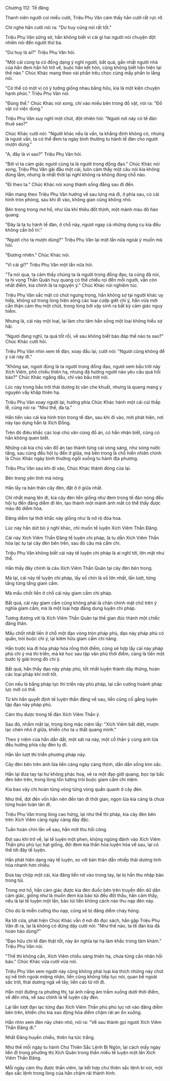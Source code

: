 




Chương 112: Tế đăng


Thanh niên người coi miếu cười, Triệu Phụ Vân cảm thấy hắn cười rất rực rỡ.

Chỉ nghe hắn cười nói ra: "Dư huy cũng nói rất tốt."

Triệu Phụ Vân sững sờ, hắn không biết vì cái gì hai người nói chuyện đột nhiên nói đến người thứ ba.

"Dư huy là ai?" Triệu Phụ Vân hỏi.

"Một cái cùng ta có đồng dạng ý nghĩ người, bất quá, gần nhất người nhà của hắn đem hắn hô trở về, buộc hắn kết hôn, cũng không biết hắn hiện tại thế nào." Chúc Khác mang theo vài phần trêu chọc cùng mấy phần lo lắng nói.

"Có thể có một vị có ý tưởng giống nhau bằng hữu, kia là một kiện chuyện hạnh phúc." Triệu Phụ Vân nói.

"Đúng thế." Chúc Khác nói xong, chỉ vào miếu bên trong đồ vật, nói ra: "Đồ vật cứ việc dùng."

Triệu Phụ Vân suy nghĩ một chút, đột nhiên hỏi: "Ngươi nơi này có tế đàn thuê sao?"

Chúc Khác cười nói: "Người khác nếu là vấn, ta khẳng định không có, nhưng là ngươi vấn, ta có thể đem ta ngày bình thường tu hành tế đàn cho ngươi mượn dùng."

"A, đây là vì sao?" Triệu Phụ Vân hỏi.

"Bởi vì ta cảm giác ngươi cùng ta là người trong đồng đạo." Chúc Khác nói xong, Triệu Phụ Vân gãi đầu một cái, luôn cảm thấy một câu nói kia không đúng lắm, nhưng là nhất thời lại nghĩ không ra không đúng chỗ nào.

"Đi theo ta." Chúc Khác nói xong thành sống đằng sau đi đến.

Hắn mang theo Triệu Phụ Vân hướng về sau lưng mà đi, ở phía sau, có cái hình tròn phòng, sau khi đi vào, không gian cũng không nhỏ.

Bên trong trong mơ hồ, như lửa khí thiêu đốt thịnh, một mảnh màu đỏ hào quang.

"Đây là ta tu hành tế đàn, ở chỗ này, ngươi ngay cả những dụng cụ kia đều không cần bố trí."

"Ngươi cho ta mượn dùng?" Triệu Phụ Vân lại một lần nữa ngoài ý muốn mà hỏi.

"Đương nhiên." Chúc Khác nói.

"Vì cái gì?" Triệu Phụ Vân một lần nữa hỏi.

"Ta nói qua, ta cảm thấy chúng ta là người trong đồng đạo, ta cũng đã nói, ta hi vọng Thần Quân huy quang có thể chiếu rọi đến mỗi người, vẫn còn nhất điểm, kia chính là ta nguyện ý." Chúc Khác nói nghiêm túc.

Triệu Phụ Vân sắc mặt có chút ngưng trọng, hắn không sợ tại người khác uy hiếp, không sợ trong lòng hiện sống các loại cướp giết chi ý, hắn vừa mới cẩn thận cảm thụ một chút, trong lòng bởi vậy sinh ra bất kỳ cảm giác nguy hiểm.

Nhưng là, cái này một loại, lại làm cho tâm hắn sống một loại không hiểu sợ hãi.

"Ngươi đang nghĩ, ta quá tốt rồi, về sau không biết báo đáp thế nào ta sao?" Chúc Khác cười hỏi.

Triệu Phụ Vân nhìn xem tế đàn, xoay đầu lại, cười nói: "Ngươi cũng không để ý cái này đi."

"Không sai, ngươi đúng là ta người trong đồng đạo, ngươi xem bầu trời này Xích Viêm, phổ chiếu thiên hạ, nhưng đã hướng người nào yêu cầu quá hồi báo?" Chúc Khác ngẩng đầu, chỉ vào bầu trời nói.

Lúc này trong bầu trời thái dương bị vân che khuất, nhưng là quang mang y nguyên vẩy khắp thiên hạ.

Triệu Phụ Vân xoay người lại, hướng phía Chúc Khác hành một cái cúi thấp lễ, cũng nói ra: "Như thế, đa tạ."

Hắn tiến vào cái kia hình tròn trong tế đàn, sau khi đi vào, mới phát hiện, nơi này tạo dựng hẳn là Xích Đồng.

Trên đó điêu khắc các loại chú văn cùng đồ án, có hắn nhận biết, cũng có hắn không quen biết.

Những cái kia chú văn đồ án tạo thành từng cái vòng sáng, như sóng nước tầng, sau cùng đều hội tụ đến ở giữa, mà bên trong là chỗ hiển nhiên chính là Chúc Khác ngày bình thường ngồi xuống tu hành địa phương.

Triệu Phụ Vân sau khi đi vào, Chúc Khác thành đóng cửa lại.

Bên trong yên tĩnh mà nóng.

Hắn lấy ra bản thân cây đèn, đặt ở ở giữa nhất.

Chỉ nhất mang lên đi, kia cây đèn liền giống như đem trong tế đàn nóng đều hội tụ đến đăng diễm đi lên, tạo thành một mảnh ánh mắt có thể thấy được màu đỏ diễm hỏa.

Đăng diễm tại thời khắc này giống như là nở rộ đóa hoa.

Lúc này hắn dứt bỏ ý nghĩ khác, chỉ muốn tế luyện Xích Viêm Thần Đăng.

Cái này Xích Viêm Thần Đăng tế luyện chi pháp, là tụ dẫn Xích Viêm Thần hỏa lạc tụ tại cây đèn bên trên, sau đó câu mà cấm chi.

Triệu Phụ Vân không biết cái này tế luyện chi pháp là ai nghĩ tới, lớn mật như thế.

Hắn thấy đây chính là câu Xích Viêm Thần Quân tại cây đèn bên trong.

Mà lại, cái này tế luyện chi pháp, lấy số chín là số lớn nhất, lần lượt, từng tầng từng tầng giam cầm.

Mà mấu chốt liền ở chỗ cái này giam cầm chi pháp.

Bất quá, cái này giam cầm cũng không phải là chân chính mặt chữ trên ý nghĩa giam cầm, mà là một loại hợp đăng dung luyện chi pháp.

Tương đương với là Xích Viêm Thần Quân tại thế gian đúc thành một chiếc đăng thân.

Mấu chốt nhất liền ở chỗ một đạo vòng tròn pháp phù, đạo này pháp phù có quấn, trói buộc chi ý, lại kiêm hữu giam cầm chi năng.

Hắn trước kia đi hỏa pháp hóa rồng thời điểm, cũng sẽ hợp lấy cái này pháp phù chi ý mà thi triển, mà kẻ học sau tập vân phù thời điểm, càng là tiến một bước lý giải trong đó chi ý.

Bất quá, hắn thấy đạo này pháp phù, tốt nhất luyện thành dây thừng, hoàn các loại pháp khí mới tốt.

Còn nếu là bằng pháp lực thi triển này phù pháp, lại cần cường hoành pháp lực mới có thể.

Từ khi hắn quyết định tế luyện thần đăng về sau, liền cũng cố gắng luyện tập đạo này pháp phù.

Cảm thụ được trong tế đàn Xích Viêm Thần ý.

Sau đó, nhắm mắt lại, trong lòng mặc niệm lấy: "Xích Viêm bất diệt, mượn lạc chén nhỏ ở giữa, khiến cho ta u thất quang minh."

Theo ý niệm của hắn dẫn dắt, một sát na này, một cỗ thần ý cùng ánh lửa đều hướng phía cây đèn tụ đi.

Hắn lần lượt thi triển phương pháp này.

Cây đèn bên trên ánh lửa liền càng ngày càng thịnh, dần dần sống kim sắc.

Hắn lại đưa tay tại hư không phác hoạ, vẽ ra một đạo giới quang, bọc tại bấc đèn bên trên, trong lòng tồn tưởng trói buộc giam cầm chi niệm.

Kia bao vây chi hoàn từng vòng từng vòng quấn quanh ở cây đèn.

Như thế, đợi đến vốn hẳn nên đến tán đi thời gian, ngọn lửa kia càng là chưa từng hoàn toàn tán đi.

Triệu Phụ Vân trong lòng cao hứng, lại như thế thi pháp, kia cây đèn bên trên Xích Viêm càng ngày càng dày đặc.

Tuần hoàn chín lần về sau, hắn mới thu hồi công.

Đợi sau khi trở về, lại tế luyện một phen, không ngừng đánh vào Xích Viêm Thần phù phù lục hạt giống, đợi đem kia thần hỏa luyện hóa về sau, lại có thể tới đây tế luyện.

Hắn phát hiện dạng này tế luyện, so với bản thân dẫn nhiếp thái dương tinh hỏa nhanh hơn nhiều.

Đưa tay chộp một cái, kia đăng liền rơi vào trong tay, lại bị hắn thu nhập bảo trong túi.

Trong mơ hồ, hắn cảm giác được kia đèn đuốc bên trên truyền đến dữ dằn cảm giác, giống như là muốn đem kia bảo túi đều đốt thấu, hắn cảm thấy, nếu là lại tế luyện một lần, bảo túi liền không cách nào thu nạp đèn này.

Cho dù là miễn cưỡng thu nạp, cũng sẽ bị đăng diễm cháy hỏng.

Ra tới cửa, phát hiện Chúc Khác vẫn ở nơi đó đọc sách, hắn gặp Triệu Phụ Vân đi ra, lại là không có đứng dậy cười nói: "Như thế nào, ta tế đàn kia đã hoàn hảo dùng?"

"Đạo hữu chi tế đàn thật tốt, này ân nghĩa tại hạ làm khắc trong tâm khảm." Triệu Phụ Vân nói.

"Thế thì không cần, Xích Viêm chiếu sáng thiên hạ, chưa từng cần nhân hồi báo." Chúc Khác vừa cười vừa nói.

Triệu Phụ Vân xem người này cũng không phải loại kia thích những này chút sự nể tình ngoài miệng nhân, liền cũng không tiếp tục nói, quan bề ngoài sắc trời, thái dương ngã về tây, liền cáo từ rời đi.

Hắn một đường ra phường thị, tại ánh nắng ám trầm xuống dưới thời điểm, về đến nhà, về sau chính là tế luyện cây đèn.

Lại lần lượt đạn lạc từng đạo Xích Viêm Thần phù phù lục rơi vào đăng diễm bên trên, khiến cho kia xao động hỏa diễm chậm rãi an ổn xuống.

Hắn nhìn xem đèn này chén nhỏ, nói ra: "Về sau thành gọi ngươi Xích Viêm Thần Đăng đi."

Nhất Đăng huyền chiếu, thiên hạ tức trắng.

Như thế mỗi ngày tu hành Chư Thiên Sắc Lệnh Bí Ngôn, lại cách mấy ngày liền đi trong phường thị Xích Quân trong thần miếu tế luyện một lần Xích Viêm Thần Đăng.

Mỗi ngày cảm thụ được thần viêm, lại kết hợp chư thiên sắc lệnh bí nói, một đạo sắc lệnh trong lòng của hắn chậm rãi thành hình.




